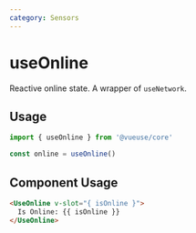 ```yaml
---
category: Sensors
---
```


# useOnline

Reactive online state. A wrapper of `useNetwork`.

## Usage

```js
import { useOnline } from '@vueuse/core'

const online = useOnline()
```

## Component Usage
```html
<UseOnline v-slot="{ isOnline }">
  Is Online: {{ isOnline }}
</UseOnline>
```
